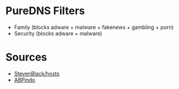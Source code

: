 # PureDNS Filters

- Family (blocks adware + malware + fakenews + gambling + porn)
- Security (blocks adware + malware)

# Sources

- [StevenBlack/hosts](https://github.com/StevenBlack/hosts)
- [ABPindo](https://github.com/ABPindo/indonesianadblockrules)
